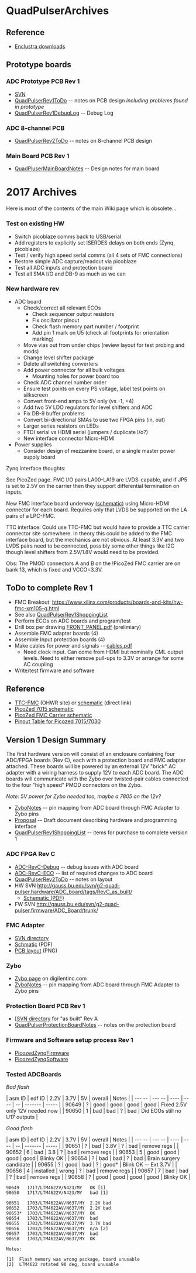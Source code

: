 # QuadPulserArchives
## Reference

 * [Enclustra downloads](http://download.enclustra.com/)

## Prototype boards

### ADC Prototype PCB Rev 1

 * [SVN](http://gauss.bu.edu/svn/g2-quad-pulser.hardware)
 * [QuadPulserRev1ToDo](QuadPulserRev1ToDo.md) -- notes on PCB design *including problems found in prototype*
 * [QuadPulserRev1DebugLog](QuadPulserRev1DebugLog.md) -- Debug Log

### ADC 8-channel PCB

 * [QuadPulserRev2ToDo](QuadPulserRev2ToDo.md) -- notes on 8-channel PCB design

### Main Board PCB Rev 1

 * [QuadPluserMainBoardNotes](QuadPluserMainBoardNotes.md) -- Design notes for main board

# 2017 Archives

Here is most of the contents of the main Wiki page which is obsolete...

### Test on existing HW

 * Switch picoblaze comms back to USB/serial
 * Add registers to explicitly set ISERDES delays on both ends (Zynq, picoblaze)
 * Test / verify high speed serial comms (all 4 sets of FMC connections)
 * Restore simple ADC capture/readout via picoblaze
 * Test all ADC inputs and protection board
 * Test all SMA I/O and DB-9 as much as we can

### New hardware rev

 * ADC board
   * Check/correct all relevant ECOs
     * Check sequencer output resistors
     * Fix oscillator pinout
     * Check flash memory part number / footprint
     * Add pin 1 mark on U5 (check all footprints for orientation marking)
   * Move vias out from under chips (review layout for test probing and mods)
   * Change level shifter package
   * Delete all switching converters
   * Add power connector for all bulk voltages
     * Mounting holes for power board too
   * Check ADC channel number order
   * Ensure test points on every PS voltage, label test points on silkscreen
   * Convert front-end amps to 5V only (vs -1, +4)
   * Add two 5V LDO regulators for level shifters and ADC
   * Fix DB-9 buffer problems
   * Convert bi-directional SMAs to use two FPGA pins (in, out)
   * Larger series resistors on LEDs
   * FTDI serial vs HDMI serial (jumpers / duplicate I/o?)
   * New interface connector Micro-HDMI
 * Power supplies
   * Consider design of mezzanine board, or a single master power supply board

Zynq interface thoughts:

See PicoZed page.  FMC I/O pairs LA00-LA19 are LVDS-capable, and if JP5 is set to 2.5V on the carrier then they support differential termination on inputs.

New FMC interface board underway [(schematic)](http://gauss.bu.edu/svn/g2-quad-pulser.hardware/FMC_interface/trunk/fmcint_sch.pdf) using Micro-HDMI connector for each board.  Requires only that LVDS be supported on the LA pairs of a LPC-FMC.

TTC interface:  Could use TTC-FMC but would have to provide a TTC carrier connector site somewhere.  In theory this could be added to the FMC interface board, but the mechanics are not obvious.  At least 3.3V and two LVDS pairs need to be connected, possibly some other things like I2C though level shifters from 2.5V/1.8V would need to be provided.

Obs:  The PMOD connectors A and B on the !PicoZed FMC carrier are on bank 13, which is fixed and VCCO=3.3V.

## ToDo to complete Rev 1

 * FMC Breakout:  https://www.xilinx.com/products/boards-and-kits/hw-fmc-xm105-g.html
 * See also [QuadPulserRev1ShoppingList](QuadPulserRev1ShoppingList.md)
 * Perform ECOs on ADC boards and program/test
 * Drill box per drawing [FRONT_PANEL.pdf](http://gauss.bu.edu/svn/g2-quad-pulser/Docs/mech/FRONT_PANEL%20Model%20(1).pdf) (prelimiary)
 * Assemble FMC adapter boards (4)
 * Assemble Input protection boards (4)
 * Make cables for power and signals -- [cables.pdf](http://gauss.bu.edu/svn/g2-quad-pulser/Docs/wiring/cables.pdf)
   * Need clock input.  Can come from HDMI but nominally CML output levels.  Need to either remove pull-ups to 3.3V or arrange for some AC coupling
 * Write/test firmware and software


## Reference

 * [TTC-FMC](http://www.ohwr.org/projects/optical-cdr-fmc/wiki) (OHWR site) or [schematic](https://edms.cern.ch/ui/file/1144619/1/EDA-02319-V1-0_sch.pdf) (direct link)
 * [PicoZed 7015 schematic](http://ohm.bu.edu/~hazen/DataSheets/PicoZed/Avnet-PicoZed-7Z015-7Z030-RevC-EN-Schematic.pdf)
 * [PicoZed FMC Carrier schematic](http://ohm.bu.edu/~hazen/DataSheets/PicoZed/SCH-AES-PZCC-FMC-V2-G-v1.pdf)
 * [Pinout Table for Picozed 7015/7030](http://picozed.org/sites/default/files/documentations/PZCC-FMC-V2%20JX%20pinout%20tables%20160503.zip)

## Version 1 Design Summary

The first hardware version will consist of an enclosure containing four
ADC/FPGA boards (Rev C), each with a protection board and FMC adapter attached.
These boards will be powered by an external 12V "brick" AC adapter with a wiring
harness to supply 12V to each ADC board.  The ADC boards will communicate with
the Zybo over twisted-pair cables connected to the four "high speed" PMOD connectors
on the Zybo.

_Note:  5V power for Zybo needed too, maybe a 7805 on the 12v?_

 * [ZyboNotes](ZyboNotes.md) -- pin mapping from ADC board through FMC Adapter to Zybo pins
 * [Proposal](http://gauss.bu.edu/svn/g2-quad-pulser/Docs/proposal/g2-quad-pulser.pdf) -- Draft document describing hardware and programming interface
 * [QuadPulserRev1ShoppingList](QuadPulserRev1ShoppingList.md) -- items for purchase to complete version 1

### ADC FPGA Rev C

 * [ADC-RevC-Debug](ADC-RevC-Debug.md) -- debug issues with ADC board
 * [ADC-RevC-ECO](ADC-RevC-ECO.md) -- list of required changes to ADC board
 * [QuadPulserRev2ToDo](QuadPulserRev2ToDo.md) -- notes on layout
 * HW SVN http://gauss.bu.edu/svn/g2-quad-pulser.hardware/ADC_board/tags/RevC_as_built/
   * [Schematic (PDF)](http://gauss.bu.edu/svn/g2-quad-pulser.hardware/ADC_board/tags/RevC_as_built/adc_sch.pdf)
 * FW SVN http://gauss.bu.edu/svn/g2-quad-pulser.firmware/ADC_Board/trunk/

### FMC Adapter

 * [SVN directory](http://gauss.bu.edu/svn/g2-quad-pulser.hardware/FMC_adapter/)
 * [Schmatic](http://gauss.bu.edu/svn/g2-quad-pulser.hardware/FMC_adapter/fmc-adapter_sch.pdf) (PDF)
 * [PCB layout](http://gauss.bu.edu/svn/g2-quad-pulser.hardware/FMC_adapter/fmc-adapter_pcb.png) (PNG)


### Zybo

 * [Zybo page](http://store.digilentinc.com/zybo-zynq-7000-arm-fpga-soc-trainer-board/) on digilentinc.com
 * [ZyboNotes](ZyboNotes.md) -- pin mapping from ADC board through FMC Adapter to Zybo pins

### Protection Board PCB Rev 1

 * [[SVN directory](http://gauss.bu.edu/svn/g2-quad-pulser.hardware/ProtectionBoard/tags/RevA/) for "as built" Rev A
 * [QuadPulserProtectionBoardNotes](QuadPulserProtectionBoardNotes.md) -- notes on the protection board

### Firmware and Software setup process Rev 1

 * [PicozedZynqFirmware](PicozedZynqFirmware.md)
 * [PicozedZynqSoftware](PicozedZynqSoftware.md)

### Tested ADCBoards

*Bad flash*


| asm ID | edf ID | 2.2V | 3.7V | 5V | overall | Notes |
| --- -- | --- -- | ---- | ---- | -- | ------- | ----- |
| 90649 | ? | good | good | good | good | Fixed 2.5V only 12V needed now |
| 90650 | 1 | bad  | bad  | ? | bad | Did ECOs still no U17 outputs |

*Good flash*


| asm ID | edf ID | 2.2V | 3.7V | 5V | overall | Notes |
| --- -- | --- -- | ---- | ---- | -- | ------- | ----- |
| 90651 | ? | bad | 3.8V | ? | bad | remove regs |
| 90652 | 6 | bad  | 3.8  | ? | bad | remove regs |
| 90653 | 5 | good | good | good | good | Blinky OK |
| 90654 | ? | bad  | bad  | ? | bad | Brain surgery candidate |
| 90655 | ? | good | bad  | ? | good* | Blink OK -- Ext 3.7V |
| 90656 | 4 | installed | wrong | ? | bad | remove regs |
| 90657 | 7 | bad  | bad  | ? | bad | remove regs |
| 90658 | ? | good | good | good | good | Blinky	OK |

```
90649   1717/LTM4622V/N423/MY   OK [1]
90650   1717/LTM4622V/N423/MY   bad [1]

90651   1703/LTM4622AV/N637/MY  2.2V bad
90652   1703/LTM4622AV/N637/MY  2.2V bad
90653*  1703/LTM4622AV/N637/MY  OK
90654   1703/LTM4622AV/N637/MY  bad
90655   1703/LTM4622AV/N637/MY  3.7V bad
90656   1703/LTM4622AV/N637/MY  n/a [2]
90657   1703/LTM4622AV/N637/MY  bad
90658   1703/LTM4622AV/N637/MY  OK

Notes:

[1]  Flash memory was wrong package, board unusable
[2]  LTM4622 rotated 90 deg, board unusable
```
